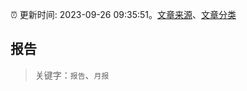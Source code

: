 :alarm_clock: 更新时间: 2023-09-26 09:35:51。[文章来源](/README.md)、[文章分类](/TAGS.md)

## 报告


> 关键字：`报告`、`月报`




